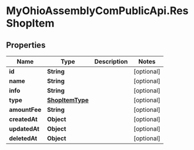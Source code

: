 # MyOhioAssemblyComPublicApi.ResShopItem

## Properties

Name | Type | Description | Notes
------------ | ------------- | ------------- | -------------
**id** | **String** |  | [optional] 
**name** | **String** |  | [optional] 
**info** | **String** |  | [optional] 
**type** | [**ShopItemType**](ShopItemType.md) |  | [optional] 
**amountFee** | **String** |  | [optional] 
**createdAt** | **Object** |  | [optional] 
**updatedAt** | **Object** |  | [optional] 
**deletedAt** | **Object** |  | [optional] 


